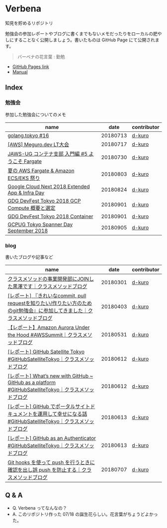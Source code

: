 # Verbena

知見を貯めるリポジトリ

勉強会の参加レポートやブログに書くまでもないメモだったりをローカルの肥やしにすることなく公開しましょう。書いたものは GitHub Page にて公開されます。

> バーベナの花言葉 : 勤勉

* [GitHub Pages link](https://d-kuro.github.io/verbena/)
* [Manual](./manual/README.md)

## Index

### 勉強会

参加した勉強会についてのメモ

| name | date | contributor |
| ---- | ---- | ----------- |
| [golang.tokyo #16](./study_group/20180713_golang_tokyo.md) | 20180713 | [d-kuro](https://github.com/d-kuro) |
| [[AWS] Meguro.dev LT大会](./study_group/20180717_meguro_dev.md) | 20180717 | [d-kuro](https://github.com/d-kuro) |
| [JAWS-UG コンテナ支部 入門編 #5 ようこそ Fargate](./study_group/20180730_jawsug_container.md)| 20180730 | [d-kuro](https://github.com/d-kuro) |
| [夏の AWS Fargate & Amazon ECS/EKS 祭り](./study_group/20180803_aws_seminar_fargate_eks.md)| 20180803 | [d-kuro](https://github.com/d-kuro) |
| [Google Cloud Next 2018 Extended App & Infra Day](./study_group/20180824_google_cloud_next2018_extended_appandInfra_day.md)| 20180824 | [d-kuro](https://github.com/d-kuro) |
| [GDG DevFest Tokyo 2018 GCP Compute 概要と選定](./study_group/20180901_gdg_dev_fest_gcp_compute.md) | 20180901 | [d-kuro](https://github.com/d-kuro) |
| [GDG DevFest Tokyo 2018 Container](./study_group/20180901_gdg_dev_fest_container.md) | 20180901 | [d-kuro](https://github.com/d-kuro) |
| [GCPUG Tokyo Spanner Day September 2018](./study_group/20180905_gcpug_spanner.md) | 20180905 | [d-kuro](https://github.com/d-kuro) |

### blog

書いたブログや記事など

| name | date | contributor |
| ---- | ---- | ----------- |
| [クラスメソッドの事業開発部にJOINした黒澤です｜クラスメソッドブログ](https://dev.classmethod.jp/etc/kurosawa-join-20180301/) | 20180301 | [d-kuro](https://github.com/d-kuro) |
| [\[レポート\] 『きれいなcommit, pull requestを知りたい/作りたい方のためのgit勉強会』に参加してきました｜クラスメソッドブログ](https://dev.classmethod.jp/study_meeting/git-workshop-20180327/) | 20180403 | [d-kuro](https://github.com/d-kuro) |
| [【レポート】Amazon Aurora Under the Hood #AWSSummit｜クラスメソッドブログ](https://dev.classmethod.jp/cloud/aws/amazon-aurora-under-the-hood-awssummit/) | 20180531 | [d-kuro](https://github.com/d-kuro) |
| [\[レポート\] GitHub Satellite Tokyo #GitHubSatelliteTokyo｜クラスメソッドブログ](https://dev.classmethod.jp/etc/github-satellite-tokyo-2018/) | 20180612 | [d-kuro](https://github.com/d-kuro) |
| [\[レポート\] What’s new with GitHub ~ GitHub as a platform #GitHubSatelliteTokyo｜クラスメソッドブログ](https://dev.classmethod.jp/event/whats-new-with-github/) | 20180612 | [d-kuro](https://github.com/d-kuro) |
| [\[レポート\] GitHub でポータルサイトドキュメントを運用して幸せになる話 #GitHubSatelliteTokyo｜クラスメソッドブログ](https://dev.classmethod.jp/event/github-lt-tournament-githubpages/) | 20180613 | [d-kuro](https://github.com/d-kuro) |
| [\[レポート\] GitHub as an Authenticator #GitHubSatelliteTokyo｜クラスメソッドブログ](https://dev.classmethod.jp/event/github-as-an-authenticator/) | 20180613 | [d-kuro](https://github.com/d-kuro) |
| [Git hooks を使って push を行うときに確認を出し誤 push を防止する｜クラスメソッドブログ](https://dev.classmethod.jp/tool/git/git-hook-pre-push/) | 20180707 | [d-kuro](https://github.com/d-kuro) |

## Q & A

* Q. Verbena ってなんなの？
* A. このリポジトリ作った 07/18 の誕生花らしい。花言葉がちょうどよかった。
